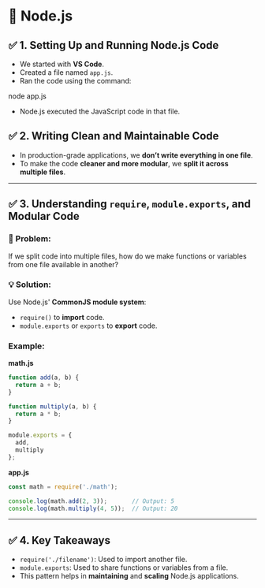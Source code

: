 # 🧠 Node.js 

## ✅ 1. Setting Up and Running Node.js Code

- We started with **VS Code**.
- Created a file named `app.js`.
- Ran the code using the command:

node app.js

- Node.js executed the JavaScript code in that file.

## ✅ 2. Writing Clean and Maintainable Code

- In production-grade applications, we **don’t write everything in one file**.
- To make the code **cleaner and more modular**, we **split it across multiple files**.

---

## ✅ 3. Understanding `require`, `module.exports`, and Modular Code

### 🧩 Problem:
If we split code into multiple files, how do we make functions or variables from one file available in another?

### 💡 Solution:
Use Node.js' **CommonJS module system**:
- `require()` to **import** code.
- `module.exports` or `exports` to **export** code.

###  Example:

**math.js**

```js
function add(a, b) {
  return a + b;
}

function multiply(a, b) {
  return a * b;
}

module.exports = {
  add,
  multiply
};
```

**app.js**

```js
const math = require('./math');

console.log(math.add(2, 3));       // Output: 5
console.log(math.multiply(4, 5));  // Output: 20
```

---

## ✅ 4. Key Takeaways

- `require('./filename')`: Used to import another file.
- `module.exports`: Used to share functions or variables from a file.
- This pattern helps in **maintaining** and **scaling** Node.js applications.
